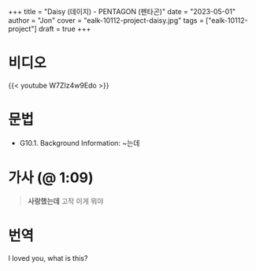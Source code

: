 +++
title  = "Daisy (데이지) - PENTAGON (펜타곤)"
date   = "2023-05-01"
author = "Jon"
cover  = "ealk-10112-project-daisy.jpg"
tags   = ["ealk-10112-project"]
draft  = true
+++

# 비디오

{{< youtube W7ZIz4w9Edo >}}

# 문법

- G10.1. Background Information: ~는데

# 가사 (@ 1:09)

> **사랑했는데** 고작 이게 뭐야

# 번역

I loved you, what is this?
